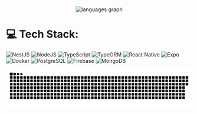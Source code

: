 

###

<div align="center">
  
  <img src="https://github-readme-stats.vercel.app/api/top-langs?username=leonDode&locale=en&hide_title=false&layout=compact&card_width=320&langs_count=5&theme=dracula&hide_border=false" height="150" alt="languages graph"  />
</div>

###



# 💻 Tech Stack:

![NestJS](https://img.shields.io/badge/nestjs-%23E0234E.svg?style=for-the-badge&logo=nestjs&logoColor=white) 
![NodeJS](https://img.shields.io/badge/node.js-6DA55F?style=for-the-badge&logo=node.js&logoColor=white) 
![TypeScript](https://img.shields.io/badge/typescript-%23007ACC.svg?style=for-the-badge&logo=typescript&logoColor=white) 
![TypeORM](https://img.shields.io/badge/typeorm-%23FF5733.svg?style=for-the-badge&logo=typeorm&logoColor=white) 
![React Native](https://img.shields.io/badge/react%20native-%2320232a.svg?style=for-the-badge&logo=react&logoColor=%2361DAFB) 
![Expo](https://img.shields.io/badge/expo-000020?style=for-the-badge&logo=expo&logoColor=white) 
![Docker](https://img.shields.io/badge/docker-%230db7ed.svg?style=for-the-badge&logo=docker&logoColor=white)
![PostgreSQL](https://img.shields.io/badge/postgres-%23316192.svg?style=for-the-badge&logo=postgresql&logoColor=white)
![Firebase](https://img.shields.io/badge/Firebase-039BE5?style=for-the-badge&logo=firebase&logoColor=white)
![MongoDB](https://img.shields.io/badge/MongoDB-%234ea94b.svg?style=for-the-badge&logo=mongodb&logoColor=white)




<picture>
  <source media="(prefers-color-scheme: dark)" srcset="https://raw.githubusercontent.com/leonDode/leonDode/output/github-snake-dark.svg" />
  <source media="(prefers-color-scheme: light)" srcset="https://raw.githubusercontent.com/leonDode/leonDode/output/github-snake.svg" />
  <img alt="github-snake" src="https://raw.githubusercontent.com/leonDode/leonDode/output/github-snake.svg" />
</picture>



